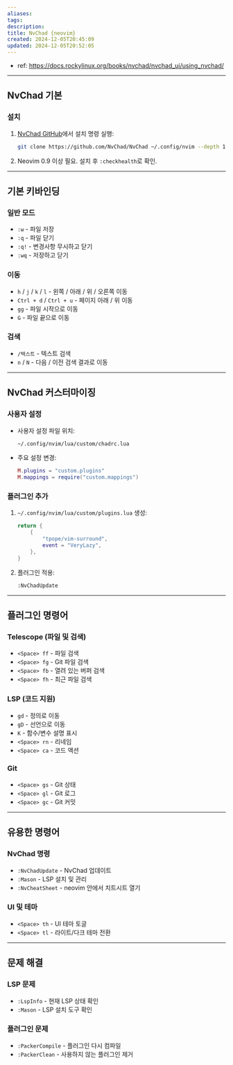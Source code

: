 ```yaml
---
aliases: 
tags: 
description:
title: NvChad {neovim}
created: 2024-12-05T20:45:09
updated: 2024-12-05T20:52:05
---
```

- ref: <https://docs.rockylinux.org/books/nvchad/nvchad_ui/using_nvchad/>

---

## **NvChad 기본**

### 설치

1. [NvChad GitHub](https://github.com/NvChad/NvChad)에서 설치 명령 실행:

   ```bash
   git clone https://github.com/NvChad/NvChad ~/.config/nvim --depth 1 && nvim
   ```

2. Neovim 0.9 이상 필요. 설치 후 `:checkhealth`로 확인.

---

## **기본 키바인딩**

### 일반 모드

- `:w` - 파일 저장
- `:q` - 파일 닫기
- `:q!` - 변경사항 무시하고 닫기
- `:wq` - 저장하고 닫기

### 이동

- `h` / `j` / `k` / `l` - 왼쪽 / 아래 / 위 / 오른쪽 이동
- `Ctrl + d` / `Ctrl + u` - 페이지 아래 / 위 이동
- `gg` - 파일 시작으로 이동
- `G` - 파일 끝으로 이동

### 검색

- `/텍스트` - 텍스트 검색
- `n` / `N` - 다음 / 이전 검색 결과로 이동

---

## **NvChad 커스터마이징**

### 사용자 설정

- 사용자 설정 파일 위치:

  ```bash
  ~/.config/nvim/lua/custom/chadrc.lua
  ```

- 주요 설정 변경:

  ```lua
  M.plugins = "custom.plugins"
  M.mappings = require("custom.mappings")
  ```

### 플러그인 추가

1. `~/.config/nvim/lua/custom/plugins.lua` 생성:

   ```lua
   return {
       {
           "tpope/vim-surround",
           event = "VeryLazy",
       },
   }
   ```

2. 플러그인 적용:

   ```bash
   :NvChadUpdate
   ```

---

## **플러그인 명령어**

### Telescope (파일 및 검색)

- `<Space> ff` - 파일 검색
- `<Space> fg` - Git 파일 검색
- `<Space> fb` - 열려 있는 버퍼 검색
- `<Space> fh` - 최근 파일 검색

### LSP (코드 지원)

- `gd` - 정의로 이동
- `gD` - 선언으로 이동
- `K` - 함수/변수 설명 표시
- `<Space> rn` - 리네임
- `<Space> ca` - 코드 액션

### Git

- `<Space> gs` - Git 상태
- `<Space> gl` - Git 로그
- `<Space> gc` - Git 커밋

---

## **유용한 명령어**

### NvChad 명령

- `:NvChadUpdate` - NvChad 업데이트
- `:Mason` - LSP 설치 및 관리
- `:NvCheatSheet` - neovim 안에서 치트시트 열기

### UI 및 테마

- `<Space> th` - UI 테마 토글
- `<Space> tl` - 라이트/다크 테마 전환

---

## **문제 해결**

### LSP 문제

- `:LspInfo` - 현재 LSP 상태 확인
- `:Mason` - LSP 설치 도구 확인

### 플러그인 문제

- `:PackerCompile` - 플러그인 다시 컴파일
- `:PackerClean` - 사용하지 않는 플러그인 제거
